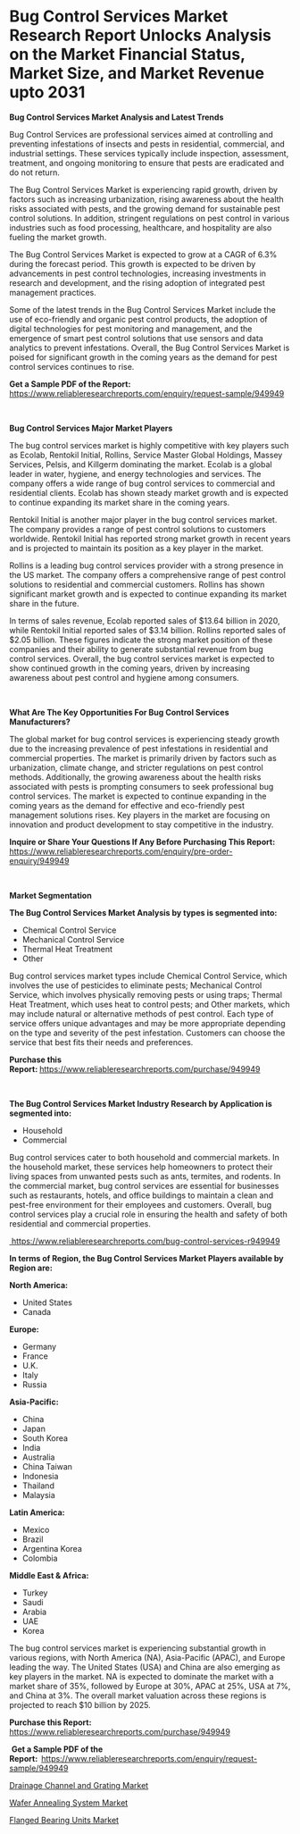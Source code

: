 <p><h1>Bug Control Services Market Research Report Unlocks Analysis on the Market Financial Status, Market Size, and Market Revenue upto 2031</h1></p><p><strong>Bug Control Services Market Analysis and Latest Trends</strong></p>
<p><p>Bug Control Services are professional services aimed at controlling and preventing infestations of insects and pests in residential, commercial, and industrial settings. These services typically include inspection, assessment, treatment, and ongoing monitoring to ensure that pests are eradicated and do not return.</p><p>The Bug Control Services Market is experiencing rapid growth, driven by factors such as increasing urbanization, rising awareness about the health risks associated with pests, and the growing demand for sustainable pest control solutions. In addition, stringent regulations on pest control in various industries such as food processing, healthcare, and hospitality are also fueling the market growth.</p><p>The Bug Control Services Market is expected to grow at a CAGR of 6.3% during the forecast period. This growth is expected to be driven by advancements in pest control technologies, increasing investments in research and development, and the rising adoption of integrated pest management practices.</p><p>Some of the latest trends in the Bug Control Services Market include the use of eco-friendly and organic pest control products, the adoption of digital technologies for pest monitoring and management, and the emergence of smart pest control solutions that use sensors and data analytics to prevent infestations. Overall, the Bug Control Services Market is poised for significant growth in the coming years as the demand for pest control services continues to rise.</p></p>
<p><strong>Get a Sample PDF of the Report:&nbsp;</strong> <a href="https://www.reliableresearchreports.com/enquiry/request-sample/949949">https://www.reliableresearchreports.com/enquiry/request-sample/949949</a></p>
<p>&nbsp;</p>
<p><strong>Bug Control Services Major Market Players</strong></p>
<p><p>The bug control services market is highly competitive with key players such as Ecolab, Rentokil Initial, Rollins, Service Master Global Holdings, Massey Services, Pelsis, and Killgerm dominating the market. Ecolab is a global leader in water, hygiene, and energy technologies and services. The company offers a wide range of bug control services to commercial and residential clients. Ecolab has shown steady market growth and is expected to continue expanding its market share in the coming years.</p><p>Rentokil Initial is another major player in the bug control services market. The company provides a range of pest control solutions to customers worldwide. Rentokil Initial has reported strong market growth in recent years and is projected to maintain its position as a key player in the market.</p><p>Rollins is a leading bug control services provider with a strong presence in the US market. The company offers a comprehensive range of pest control solutions to residential and commercial customers. Rollins has shown significant market growth and is expected to continue expanding its market share in the future.</p><p>In terms of sales revenue, Ecolab reported sales of $13.64 billion in 2020, while Rentokil Initial reported sales of $3.14 billion. Rollins reported sales of $2.05 billion. These figures indicate the strong market position of these companies and their ability to generate substantial revenue from bug control services. Overall, the bug control services market is expected to show continued growth in the coming years, driven by increasing awareness about pest control and hygiene among consumers.</p></p>
<p>&nbsp;</p>
<p><strong>What Are The Key Opportunities For Bug Control Services Manufacturers?</strong></p>
<p><p>The global market for bug control services is experiencing steady growth due to the increasing prevalence of pest infestations in residential and commercial properties. The market is primarily driven by factors such as urbanization, climate change, and stricter regulations on pest control methods. Additionally, the growing awareness about the health risks associated with pests is prompting consumers to seek professional bug control services. The market is expected to continue expanding in the coming years as the demand for effective and eco-friendly pest management solutions rises. Key players in the market are focusing on innovation and product development to stay competitive in the industry.</p></p>
<p><strong>Inquire or Share Your Questions If Any Before Purchasing This Report:</strong> <a href="https://www.reliableresearchreports.com/enquiry/pre-order-enquiry/949949">https://www.reliableresearchreports.com/enquiry/pre-order-enquiry/949949</a></p>
<p>&nbsp;</p>
<p><strong>Market Segmentation</strong></p>
<p><strong>The Bug Control Services Market Analysis by types is segmented into:</strong></p>
<p><ul><li>Chemical Control Service</li><li>Mechanical Control Service</li><li>Thermal Heat Treatment</li><li>Other</li></ul></p>
<p><p>Bug control services market types include Chemical Control Service, which involves the use of pesticides to eliminate pests; Mechanical Control Service, which involves physically removing pests or using traps; Thermal Heat Treatment, which uses heat to control pests; and Other markets, which may include natural or alternative methods of pest control. Each type of service offers unique advantages and may be more appropriate depending on the type and severity of the pest infestation. Customers can choose the service that best fits their needs and preferences.</p></p>
<p><strong>Purchase this Report:&nbsp;</strong><a href="https://www.reliableresearchreports.com/purchase/949949">https://www.reliableresearchreports.com/purchase/949949</a></p>
<p>&nbsp;</p>
<p><strong>The Bug Control Services Market Industry Research by Application is segmented into:</strong></p>
<p><ul><li>Household</li><li>Commercial</li></ul></p>
<p><p>Bug control services cater to both household and commercial markets. In the household market, these services help homeowners to protect their living spaces from unwanted pests such as ants, termites, and rodents. In the commercial market, bug control services are essential for businesses such as restaurants, hotels, and office buildings to maintain a clean and pest-free environment for their employees and customers. Overall, bug control services play a crucial role in ensuring the health and safety of both residential and commercial properties.</p></p>
<p><a href="https://www.reliableresearchreports.com/bug-control-services-r949949">&nbsp;https://www.reliableresearchreports.com/bug-control-services-r949949</a></p>
<p><strong>In terms of Region, the Bug Control Services Market Players available by Region are:</strong></p>
<p>
    <p> <strong> North America: </strong>
        <ul>
            <li>United States</li>
            <li>Canada</li>
        </ul>
        </p> 
    <p> <strong> Europe: </strong>
        <ul>
            <li>Germany</li>
            <li>France</li>
            <li>U.K.</li>
            <li>Italy</li>
            <li>Russia</li>
        </ul>
        </p> 
    <p> <strong> Asia-Pacific: </strong>
        <ul>
            <li>China</li>
            <li>Japan</li>
            <li>South Korea</li>
            <li>India</li>
            <li>Australia</li>
            <li>China Taiwan</li>
            <li>Indonesia</li>
            <li>Thailand</li>
            <li>Malaysia</li>
        </ul>
        </p> 
    <p> <strong> Latin America: </strong>
        <ul>
            <li>Mexico</li>
            <li>Brazil</li>
            <li>Argentina Korea</li>
            <li>Colombia</li>
        </ul>
        </p> 
    <p> <strong> Middle East & Africa: </strong>
        <ul>
            <li>Turkey</li>
            <li>Saudi</li>
            <li>Arabia</li>
            <li>UAE</li>
            <li>Korea</li>
        </ul>
    </p>
    </p>
<p><p>The bug control services market is experiencing substantial growth in various regions, with North America (NA), Asia-Pacific (APAC), and Europe leading the way. The United States (USA) and China are also emerging as key players in the market. NA is expected to dominate the market with a market share of 35%, followed by Europe at 30%, APAC at 25%, USA at 7%, and China at 3%. The overall market valuation across these regions is projected to reach $10 billion by 2025.</p></p>
<p><strong>Purchase this Report: </strong><a href="https://www.reliableresearchreports.com/purchase/949949">https://www.reliableresearchreports.com/purchase/949949</a></p>
<p>&nbsp;<strong>Get a Sample PDF of the Report:&nbsp;&nbsp;</strong><a href="https://www.reliableresearchreports.com/enquiry/request-sample/949949">https://www.reliableresearchreports.com/enquiry/request-sample/949949</a></p>
<p><strong></strong></p>
<p><p><a href="https://github.com/mahnoor2003/Market-Research-Report-List-5/blob/main/drainage-channel-and-grating-market.md">Drainage Channel and Grating Market</a></p><p><a href="https://github.com/BryceTownsendr/Market-Research-Report-List-5/blob/main/wafer-annealing-system-market.md">Wafer Annealing System Market</a></p><p><a href="https://github.com/juancolorado15/Market-Research-Report-List-3/blob/main/flanged-bearing-units-market.md">Flanged Bearing Units Market</a></p></p>